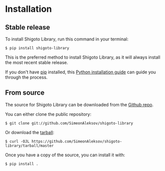 # Installation

## Stable release

To install Shigoto Library, run this command in your
terminal:

``` console
$ pip install shigoto-library
```

This is the preferred method to install Shigoto Library, as it will always install the most recent stable release.

If you don't have [pip][] installed, this [Python installation guide][]
can guide you through the process.

## From source

The source for Shigoto Library can be downloaded from
the [Github repo][].

You can either clone the public repository:

``` console
$ git clone git://github.com/SimeonAleksov/shigoto-library
```

Or download the [tarball][]:

``` console
$ curl -OJL https://github.com/SimeonAleksov/shigoto-library/tarball/master
```

Once you have a copy of the source, you can install it with:

``` console
$ pip install .
```

  [pip]: https://pip.pypa.io
  [Python installation guide]: http://docs.python-guide.org/en/latest/starting/installation/
  [Github repo]: https://github.com/%7B%7B%20cookiecutter.github_username%20%7D%7D/%7B%7B%20cookiecutter.project_slug%20%7D%7D
  [tarball]: https://github.com/%7B%7B%20cookiecutter.github_username%20%7D%7D/%7B%7B%20cookiecutter.project_slug%20%7D%7D/tarball/master
